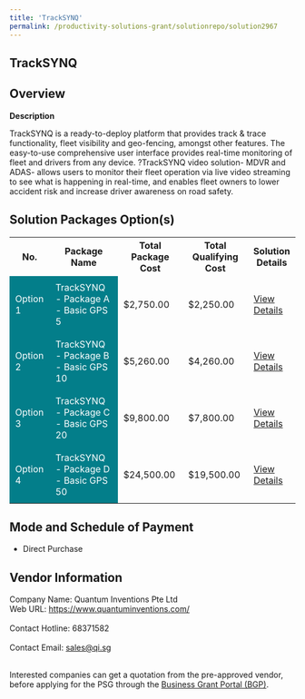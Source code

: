 ```yaml
---
title: 'TrackSYNQ'
permalink: /productivity-solutions-grant/solutionrepo/solution2967
---
```


## TrackSYNQ

## Overview

**Description**

TrackSYNQ is a ready-to-deploy platform that provides track & trace functionality, fleet visibility and geo-fencing, amongst other features. The easy-to-use comprehensive user interface provides real-time monitoring of fleet and drivers from any device. ?TrackSYNQ video solution- MDVR and ADAS- allows users to monitor their fleet operation via live video streaming to see what is happening in real-time, and enables fleet owners to lower accident risk and increase driver awareness on road safety.

## Solution Packages Option(s)

<table>
<tr>
<th><b>No.</b></th>
<th><b>Package Name</b></th>
<th><b>Total Package Cost</b></th>
<th><b>Total Qualifying Cost</b></th>
<th><b>Solution Details</b></th>
</tr>
<tr>
<td style='padding: 10px; background-color: #037E8A; color: #FFFFFF;'>Option 1</td>
<td style='padding: 10px; background-color: #037E8A; color: #FFFFFF;'>TrackSYNQ - Package A - Basic GPS 5</td>
<td style='padding: 10px;'>$2,750.00</td>
<td style='padding: 10px;'>$2,250.00</td>
<td style='padding: 10px;'><a href='https://www.gobusiness.gov.sg/images/psg/Quantum_Desensitised_Annex_3_Part_1.pdf' target='_blank'>View Details</a></td>
</tr>
<tr>
<td style='padding: 10px; background-color: #037E8A; color: #FFFFFF;'>Option 2</td>
<td style='padding: 10px; background-color: #037E8A; color: #FFFFFF;'>TrackSYNQ - Package B - Basic GPS 10</td>
<td style='padding: 10px;'>$5,260.00</td>
<td style='padding: 10px;'>$4,260.00</td>
<td style='padding: 10px;'><a href='https://www.gobusiness.gov.sg/images/psg/Quantum_Desensitised_Annex_3_Part_2.pdf' target='_blank'>View Details</a></td>
</tr>
<tr>
<td style='padding: 10px; background-color: #037E8A; color: #FFFFFF;'>Option 3</td>
<td style='padding: 10px; background-color: #037E8A; color: #FFFFFF;'>TrackSYNQ - Package C - Basic GPS 20</td>
<td style='padding: 10px;'>$9,800.00</td>
<td style='padding: 10px;'>$7,800.00</td>
<td style='padding: 10px;'><a href='https://www.gobusiness.gov.sg/images/psg/Quantum_Desensitised_Annex_3_Part_3.pdf' target='_blank'>View Details</a></td>
</tr>
<tr>
<td style='padding: 10px; background-color: #037E8A; color: #FFFFFF;'>Option 4</td>
<td style='padding: 10px; background-color: #037E8A; color: #FFFFFF;'>TrackSYNQ - Package D - Basic GPS 50</td>
<td style='padding: 10px;'>$24,500.00</td>
<td style='padding: 10px;'>$19,500.00</td>
<td style='padding: 10px;'><a href='https://www.gobusiness.gov.sg/images/psg/Quantum_Desensitised_Annex_3_Part_4.pdf' target='_blank'>View Details</a></td>
</tr>
</table>

## Mode and Schedule of Payment

 - Direct Purchase

## Vendor Information

 Company Name: Quantum Inventions Pte Ltd<br>Web URL: https://www.quantuminventions.com/ <br><br>Contact Hotline: 68371582 <br><br>Contact Email: sales@qi.sg <br><br>

Interested companies can get a quotation from the pre-approved vendor, before applying for the PSG through the <a href='https://www.businessgrants.gov.sg/' target='_blank' rel='noopener'>Business Grant Portal (BGP)</a>.

<script src="/jquery/resize-tables.js"></script>
